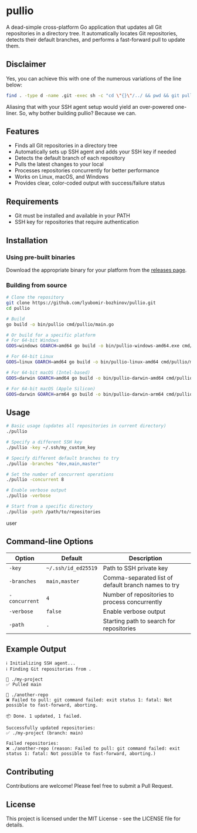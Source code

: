 # pullio

A dead-simple cross-platform Go application that updates all Git repositories in a directory tree. It automatically locates Git repositories, detects their default branches, and performs a fast-forward pull to update them.

## Disclaimer

Yes, you can achieve this with one of the numerous variations of the line below:
```bash
find . -type d -name .git -exec sh -c "cd \"{}\"/../ && pwd && git pull" \;
```

Aliasing that with your SSH agent setup would yield an over-powered one-liner. So, why bother building pullio? Because we can.

## Features

- Finds all Git repositories in a directory tree
- Automatically sets up SSH agent and adds your SSH key if needed
- Detects the default branch of each repository
- Pulls the latest changes to your local
- Processes repositories concurrently for better performance
- Works on Linux, macOS, and Windows
- Provides clear, color-coded output with success/failure status

## Requirements

- Git must be installed and available in your PATH
- SSH key for repositories that require authentication

## Installation

### Using pre-built binaries

Download the appropriate binary for your platform from the [releases page](https://github.com/lyubomir-bozhinov/pullio/releases).

### Building from source

```bash
# Clone the repository
git clone https://github.com/lyubomir-bozhinov/pullio.git
cd pullio

# Build
go build -o bin/pullio cmd/pullio/main.go

# Or build for a specific platform
# For 64-bit Windows
GOOS=windows GOARCH=amd64 go build -o bin/pullio-windows-amd64.exe cmd/pullio/main.go

# For 64-bit Linux
GOOS=linux GOARCH=amd64 go build -o bin/pullio-linux-amd64 cmd/pullio/main.go

# For 64-bit macOS (Intel-based)
GOOS=darwin GOARCH=amd64 go build -o bin/pullio-darwin-amd64 cmd/pullio/main.go

# For 64-bit macOS (Apple Silicon)
GOOS=darwin GOARCH=arm64 go build -o bin/pullio-darwin-arm64 cmd/pullio/main.go
```

## Usage

```bash
# Basic usage (updates all repositories in current directory)
./pullio

# Specify a different SSH key
./pullio -key ~/.ssh/my_custom_key

# Specify different default branches to try
./pullio -branches "dev,main,master"

# Set the number of concurrent operations
./pullio -concurrent 8

# Enable verbose output
./pullio -verbose

# Start from a specific directory
./pullio -path /path/to/repositories
```
user
## Command-line Options

| Option | Default | Description |
|--------|---------|-------------|
| `-key` | `~/.ssh/id_ed25519` | Path to SSH private key |
| `-branches` | `main,master` | Comma-separated list of default branch names to try |
| `-concurrent` | `4` | Number of repositories to process concurrently |
| `-verbose` | `false` | Enable verbose output |
| `-path` | `.` | Starting path to search for repositories |

## Example Output

```
ℹ️ Initializing SSH agent...
ℹ️ Finding Git repositories from .

📁 ./my-project
✅ Pulled main

📁 ./another-repo
❌ Failed to pull: git command failed: exit status 1: fatal: Not possible to fast-forward, aborting.

📦 Done. 1 updated, 1 failed.

Successfully updated repositories:
✅ ./my-project (branch: main)

Failed repositories:
❌ ./another-repo (reason: Failed to pull: git command failed: exit status 1: fatal: Not possible to fast-forward, aborting.)
```

## Contributing

Contributions are welcome! Please feel free to submit a Pull Request.

## License

This project is licensed under the MIT License - see the LICENSE file for details.
